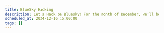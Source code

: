 ```yaml
---
title: BlueSky Hacking
description: Let's Hack on Bluesky! For the month of December, we'll be hacking around BlueSky to learn about AtProto.
scheduled_at: 2024-12-16 15:00:00
tags: []
---
```

